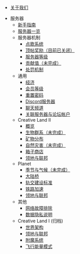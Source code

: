 * [关于我们](csje/about.md)
- 服务器
  * [新手指南](csje/guides-new.md)
  * [服务器一览](csje/servers.md)
  - 服务器机制
    * [点歌系统](mechanism/music.md)
    * [顶帖奖励（目前已关闭）](mechanism/bbstoper.md)
    * [服务器等级](mechanism/level.md)
    * [贡献值（未完成）](mechanism/contributions.md)
    * [处罚机制](mechanism/punishments.md)
  - 通用
    * [经济](csje/economy.md)
    * [会员等级](csje/rank.md)
    * [重置密码](csje/resetpass.md)
    * [Discord服务器](csje/discord.md)
    * [聊天频道](csje/channel.md)
    * [关联服务器与论坛帐户](csje/link.md)
  - Creative Land II
    * [概览](csje/cl02/introduction.md)
    * [生物群系（未完成）](csje/cl02/biomes.md)
    * [矿物分布](csje/cl02/mineral-distributions.md)
    * [自然灾害（未完成）](csje/cl02/disasters.md)
    * [箱子商店](csje/cl02/chest-store.md)
    * [领地与联邦](csje/cl02/lands-cl.md)
  - Planet
    * [季节与气候（未完成）](csje/planet/seasons.md)
    * [大陆桥](csje/planet/cbridge.md)
    * [轨交建设标准](csje/planet/railway-standards.md)
    * [铁路加速](csje/planet/speedmine.md)
    * [领地与联邦](csje/planet/lands-pl.md)
  - 其他
    * [网络故障排除](csje/network-troubleshoot.md)
    * [数据隐私说明](csje/privacy.md)
  - Creative Land I (归档)
    * [世界架构](csje/cl_world_structure.md)
    * [领地与联邦](csje/lands-cl.md)
    * [附魔系统](csje/enchant.md)
    * [飞行能量模式](csje/flyc.md)  
